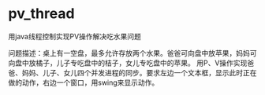 # pv_thread
用java线程控制实现PV操作解决吃水果问题

问题描述：桌上有一空盘，最多允许存放两个水果。爸爸可向盘中放苹果，妈妈可向盘中放橘子，儿子专吃盘中的桔子，女儿专吃盘中的苹果。
用P、V操作实现爸爸、妈妈、儿子、女儿四个并发进程的同步。要求左边一个文本框，显示此时正在做的动作，右边一个窗口，用swing来显示动作。
